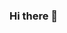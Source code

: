 ### Hi there 👋

<!--
**L-Sofyen/L-Sofyen** is a ✨ _special_ ✨ repository because its `README.md` (this file) appears on your GitHub profile.


- 🔭 I’m currently working on Data science projects 
- 🌱 I’m currently learning Data Science
- 👯 I’m looking to collaborate on Machine learning projects 
- 📫 How to reach me: litaiemsofyen@gmail.com
-->
